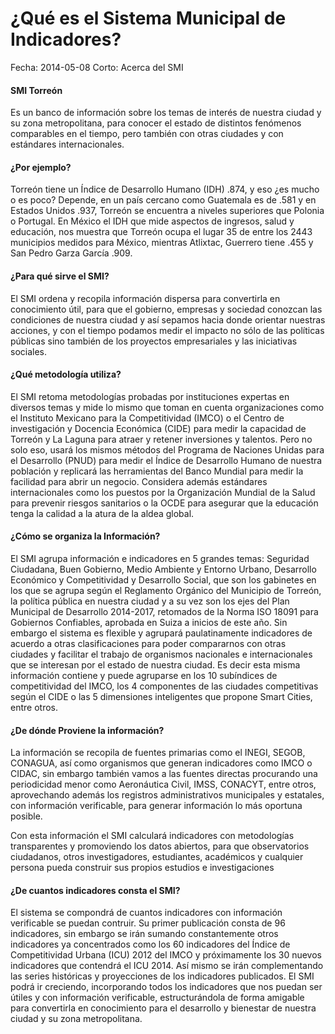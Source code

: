 ¿Qué es el Sistema Municipal de Indicadores?
============================================

Fecha: 2014-05-08
Corto: Acerca del SMI

#### SMI Torreón

Es un banco de información sobre los temas de interés de nuestra ciudad y su zona metropolitana, para conocer el estado de distintos fenómenos comparables en el tiempo, pero también con otras ciudades y con estándares internacionales.

#### ¿Por ejemplo?

Torreón tiene un Índice de Desarrollo Humano (IDH) .874, y eso ¿es mucho o es poco? Depende, en un país cercano como Guatemala es de .581 y en Estados Unidos .937, Torreón se encuentra a niveles superiores que Polonia o Portugal. En México el IDH que mide aspectos de ingresos, salud y educación, nos muestra que Torreón ocupa el lugar 35 de entre los 2443 municipios medidos para México, mientras Atlixtac, Guerrero tiene .455 y San Pedro Garza García .909.

#### ¿Para qué sirve el SMI?

El SMI ordena y recopila información dispersa para convertirla en conocimiento útil, para que el gobierno, empresas y sociedad conozcan las condiciones de nuestra ciudad y así sepamos hacia donde orientar nuestras acciones, y con el tiempo podamos medir el impacto no sólo de las políticas públicas sino también de los proyectos empresariales y las iniciativas sociales.

#### ¿Qué metodología utiliza?

El SMI retoma metodologías probadas por instituciones expertas en diversos temas y mide lo mismo que toman en cuenta organizaciones como el Instituto Mexicano para la Competitividad (IMCO) o el Centro de investigación y Docencia Económica (CIDE) para medir la capacidad de Torreón y La Laguna para atraer y retener inversiones y talentos. Pero no solo eso, usará los mismos métodos del Programa de Naciones Unidas para el Desarrollo (PNUD) para medir el Índice de Desarrollo Humano de nuestra población y replicará las herramientas del Banco Mundial para medir la facilidad para abrir un negocio. Considera además estándares internacionales como los puestos por la Organización Mundial de la Salud para prevenir riesgos sanitarios o la OCDE para asegurar que la educación tenga la calidad a la atura de la aldea global.

#### ¿Cómo se organiza la Información?

El SMI agrupa información e indicadores en 5 grandes temas: Seguridad Ciudadana, Buen Gobierno, Medio Ambiente y Entorno Urbano, Desarrollo Económico y Competitividad y Desarrollo Social, que son los gabinetes en los que se agrupa según el Reglamento Orgánico del Municipio de Torreón, la política pública en nuestra ciudad y a su vez son los ejes del Plan Municipal de Desarrollo 2014-2017, retomados de la Norma ISO 18091 para Gobiernos Confiables, aprobada en Suiza a inicios de este año.
Sin embargo el sistema es flexible y agrupará paulatinamente indicadores de acuerdo a otras clasificaciones para poder compararnos con otras ciudades y facilitar el trabajo de organismos nacionales e internacionales que se interesan por el estado de nuestra ciudad. Es decir esta misma información contiene y puede agruparse en los 10 subíndices de competitividad del IMCO, los 4 componentes de las ciudades competitivas según el CIDE o las 5 dimensiones inteligentes que propone Smart Cities, entre otros.

#### ¿De dónde Proviene la información?

La información se recopila de fuentes primarias como el INEGI, SEGOB, CONAGUA, así como organismos que generan indicadores como IMCO o CIDAC, sin embargo también  vamos a las fuentes directas procurando una periodicidad menor como Aeronáutica Civil, IMSS, CONACYT, entre otros, aprovechando además los registros administrativos municipales y estatales, con información verificable, para generar información lo más oportuna posible.

Con esta información el SMI calculará indicadores con metodologías transparentes y promoviendo los datos abiertos, para que observatorios ciudadanos, otros investigadores, estudiantes, académicos y cualquier persona pueda construir sus propios estudios e investigaciones

#### ¿De cuantos indicadores consta el SMI?

El sistema se compondrá de cuantos indicadores con información verificable se puedan contruir. Su primer publicación consta de 96 indicadores, sin embargo se irán sumando constantemente otros indicadores ya concentrados como los 60 indicadores del Índice de Competitividad Urbana (ICU) 2012 del IMCO y próximamente los 30 nuevos indicadores que contendrá el ICU 2014. Así mismo se irán complementando las series históricas y proyecciones de los indicadores publicados. El SMI podrá ir creciendo, incorporando todos los indicadores que nos puedan ser útiles y con información verificable, estructurándola de forma amigable para convertirla en conocimiento para el desarrollo y bienestar de nuestra ciudad y su zona metropolitana.
